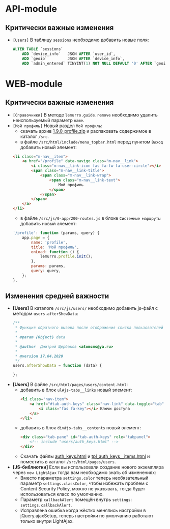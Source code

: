 # API-module

## Критически важные изменения
- `[Users]` В таблицу `sessions` необходимо добавить новые поля:
  ```sql
  ALTER TABLE `sessions`
      ADD `device_info`   JSON AFTER `user_id`,
      ADD `geoip`         JSON AFTER `device_info`,
      ADD `admin_entered` TINYINT(1) NOT NULL DEFAULT '0' AFTER `geoip`;
  ```

# WEB-module

## Критически важные изменения
- `[Справочники]` В методе `lemurro.guide.remove` необходимо удалить неиспользуемый параметр `name`.
- `[Мой профиль]` Новый раздел `Мой профиль`:
  - скачать архив [1.9.0_profile.zip](https://github.com/Lemurro/resources/raw/master/1.9.0_profile.zip) и распаковать содержимое в каталог `/src`.
  - в файле `/src/html/include/menu_topbar.html` перед пунктом `Выход` добавить новый элемент:
  ```html
  <li class="m-nav__item">
      <a href="/profile" data-navigo class="m-nav__link">
          <i class="m-nav__link-icon fas fa-fw fa-user-circle"></i>
          <span class="m-nav__link-title">
              <span class="m-nav__link-wrap">
                  <span class="m-nav__link-text">
                      Мой профиль
                  </span>
              </span>
          </span>
      </a>
  </li>
  ```
  - в файле `/src/js/0-app/200-routes.js` в блоке `Системные маршруты` добавить новый элемент:
  ```javascript
  '/profile': function (params, query) {
      app.page = {
          name: 'profile',
          title: 'Мой профиль',
          onLoad: function () {
              lemurro.profile.init();
          },
          params: params,
          query: query,
      };
  },
  ```

## Изменения средней важности
- **[Users]** В каталоге `/src/js/users/` необходимо добавить js-файл с методом `users.afterShowData`:
  ```javascript
  /**
   * Функция обратного вызова после отображения списка пользователей
   *
   * @param {Object} data
   *
   * @author  Дмитрий Щербаков <atomcms@ya.ru>
   *
   * @version 17.04.2020
   */
  users.afterShowData = function (data) {

  };
  ```
- **[Users]** В файле `/src/html/pages/users/content.html`:
  - добавить в блок `ul#js-tabs__links` новый элемент:
    ```html
    <li class="nav-item">
        <a href="#tab-auth-keys" class="nav-link" data-toggle="tab" data-target="#tab-auth-keys">
            <i class="fas fa-key"></i> Ключи доступа
        </a>
    </li>
    ```
  - добавить в блок `div#js-tabs__contents` новый элемент:
    ```html
    <div class="tab-pane" id="tab-auth-keys" role="tabpanel">
        <!-- include "users/auth_keys.html" -->
    </div>
    ```
  - Скачать файлы [auth_keys.html](https://github.com/Lemurro/client-metronic/blob/v1.9.0/src/html/pages/users/auth_keys.html) и  [tpl_auth_keys__items.html](https://github.com/Lemurro/client-metronic/blob/v1.9.0/src/html/pages/users/tpl_auth_keys__items.html) и поместить в каталог `/src/html/pages/users`.
- **[JS-библиотки]** Если вы использовали создание нового экземпляра через `new LightAjax` тогда вам необходимо знать об изменениях:
  - Вместо параметра `settings.color` теперь необязательный параметр `settings.classColor`, чтобы избежать проблем с Content Security Policy, можно не указывать, тогда будет использоваться класс по умолчанию.
  - Параметр `callbackAlert` помещён внутрь `settings`: `settings.callbackAlert`.
  - Исправлена ошибка когда жёстко менялись настройки в jQuery.ajaxSetup, теперь настройки по умолчанию работают только внутри LightAjax.